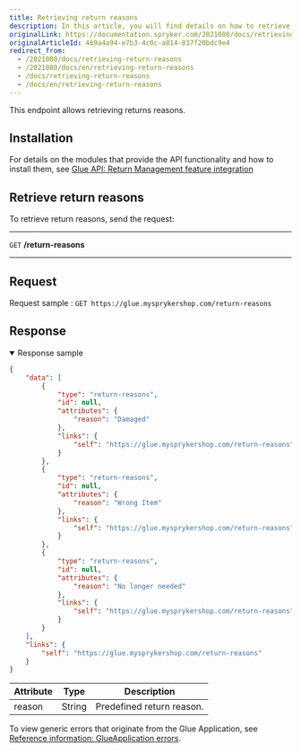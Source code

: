```yaml
---
title: Retrieving return reasons
description: In this article, you will find details on how to retrieve the return reasons via the Spryker Glue API.
originalLink: https://documentation.spryker.com/2021080/docs/retrieving-return-reasons
originalArticleId: 469a4a94-e7b3-4c0c-a814-837f20bdc9e4
redirect_from:
  - /2021080/docs/retrieving-return-reasons
  - /2021080/docs/en/retrieving-return-reasons
  - /docs/retrieving-return-reasons
  - /docs/en/retrieving-return-reasons
---
```


This endpoint allows retrieving returns reasons.

## Installation
For details on the modules that provide the API functionality and how to install them, see [Glue API: Return Management feature integration](/docs/scos/dev/migration-and-integration/{{page.version}}/feature-integration-guides/glue-api/glue-api-return-management-feature-integration.html)

## Retrieve return reasons


To retrieve return reasons, send the request:

***
`GET` **/return-reasons**
***

## Request
Request sample :  `GET https://glue.mysprykershop.com/return-reasons`

## Response


<details open>
    <summary>Response sample</summary>
    
```json
{
    "data": [
        {
            "type": "return-reasons",
            "id": null,
            "attributes": {
                "reason": "Damaged"
            },
            "links": {
                "self": "https://glue.mysprykershop.com/return-reasons"
            }
        },
        {
            "type": "return-reasons",
            "id": null,
            "attributes": {
                "reason": "Wrong Item"
            },
            "links": {
                "self": "https://glue.mysprykershop.com/return-reasons"
            }
        },
        {
            "type": "return-reasons",
            "id": null,
            "attributes": {
                "reason": "No longer needed"
            },
            "links": {
                "self": "https://glue.mysprykershop.com/return-reasons"
            }
        }
    ],
    "links": {
        "self": "https://glue.mysprykershop.com/return-reasons"
    }
}
```
    
</details>

| Attribute | Type | Description |
| --- | --- | --- |
| reason | String | Predefined return reason. |

To view generic errors that originate from the Glue Application, see [Reference information: GlueApplication errors](/docs/scos/dev/glue-api-guides/{{page.version}}/reference-information-glueapplication-errors.html).

